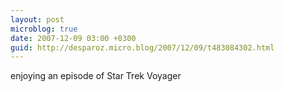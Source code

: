 ```yaml
---
layout: post
microblog: true
date: 2007-12-09 03:00 +0300
guid: http://desparoz.micro.blog/2007/12/09/t483084302.html
---
```

enjoying an episode of Star Trek Voyager

